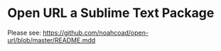 # Open URL a Sublime Text Package
Please see: https://github.com/noahcoad/open-url/blob/master/README.mdd